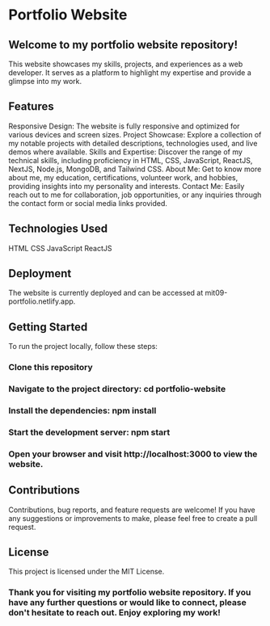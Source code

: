
# Portfolio Website
## Welcome to my portfolio website repository! 
This website showcases my skills, projects, and experiences as a web developer. It serves as a platform to highlight my expertise and provide a glimpse into my work.

## Features
Responsive Design: The website is fully responsive and optimized for various devices and screen sizes.
Project Showcase: Explore a collection of my notable projects with detailed descriptions, technologies used, and live demos where available.
Skills and Expertise: Discover the range of my technical skills, including proficiency in HTML, CSS, JavaScript, ReactJS, NextJS, Node.js, MongoDB, and Tailwind CSS.
About Me: Get to know more about me, my education, certifications, volunteer work, and hobbies, providing insights into my personality and interests.
Contact Me: Easily reach out to me for collaboration, job opportunities, or any inquiries through the contact form or social media links provided.

## Technologies Used
HTML
CSS
JavaScript
ReactJS

## Deployment
The website is currently deployed and can be accessed at mit09-portfolio.netlify.app.

## Getting Started
To run the project locally, follow these steps:

### Clone this repository
### Navigate to the project directory: cd portfolio-website
### Install the dependencies: npm install
### Start the development server: npm start
### Open your browser and visit http://localhost:3000 to view the website.

## Contributions
Contributions, bug reports, and feature requests are welcome! If you have any suggestions or improvements to make, please feel free to create a pull request.

## License
This project is licensed under the MIT License.

### Thank you for visiting my portfolio website repository. If you have any further questions or would like to connect, please don't hesitate to reach out. Enjoy exploring my work!

